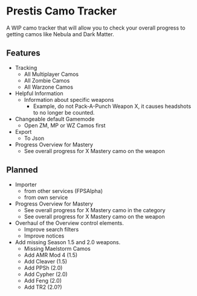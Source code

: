 # Prestis Camo Tracker
A WIP camo tracker that will allow you to check your overall progress to getting camos like Nebula and Dark Matter.

## Features
- Tracking
  - All Multiplayer Camos
  - All Zombie Camos
  - All Warzone Camos
- Helpful Information
  - Information about specific weapons
    - Example, do not Pack-A-Punch Weapon X, it causes headshots to no longer be counted.
- Changeable default Gamemode
  - Open ZM, MP or WZ Camos first
- Export
  - To Json
- Progress Overview for Mastery
  - See overall progress for X Mastery camo on the weapon

## Planned
- Importer
  - from other services (FPSAlpha)
  - from own service
- Progress Overview for Mastery
  - See overall progress for X Mastery camo in the category
  - See overall progress for X Mastery camo on the weapon
- Overhaul of the Overview control elements.
  - Improve search filters
  - Improve notices
- Add missing Season 1.5 and 2.0 weapons.
  - Missing Maelstorm Camos
  - Add AMR Mod 4 (1.5)
  - Add Cleaver (1.5)
  - Add PPSh (2.0)
  - Add Cypher (2.0)
  - Add Feng (2.0)
  - Add TR2 (2.0?)
